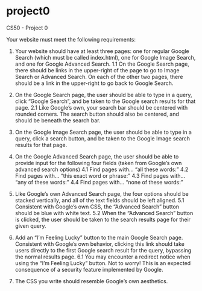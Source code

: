 # project0
CS50 - Project 0

Your website must meet the following requirements:

1. Your website should have at least three pages: one for regular Google Search (which must be called index.html), one for Google Image Search, and one for Google Advanced Search.
  1.1 On the Google Search page, there should be links in the upper-right of the page to go to Image Search or Advanced Search. On each of the other two pages, there should be a link in the upper-right to go back to Google Search.

2. On the Google Search page, the user should be able to type in a query, click “Google Search”, and be taken to the Google search results for that page.
  2.1 Like Google’s own, your search bar should be centered with rounded corners. The search button should also be centered, and should be beneath the search bar.

3. On the Google Image Search page, the user should be able to type in a query, click a search button, and be taken to the Google Image search results for that page.

4. On the Google Advanced Search page, the user should be able to provide input for the following four fields (taken from Google’s own advanced search options)
  4.1 Find pages with… “all these words:”
  4.2 Find pages with… “this exact word or phrase:”
  4.3 Find pages with… “any of these words:”
  4.4 Find pages with… “none of these words:”

5. Like Google’s own Advanced Search page, the four options should be stacked vertically, and all of the text fields should be left aligned.
  5.1 Consistent with Google’s own CSS, the “Advanced Search” button should be blue with white text.
  5.2 When the “Advanced Search” button is clicked, the user should be taken to the search results page for their given query.

6. Add an “I’m Feeling Lucky” button to the main Google Search page. Consistent with Google’s own behavior, clicking this link should take users directly to the first Google search result for the query, bypassing the normal results page.
  6.1 You may encounter a redirect notice when using the “I’m Feeling Lucky” button. Not to worry! This is an expected consequence of a security feature implemented by Google.

7. The CSS you write should resemble Google’s own aesthetics.
